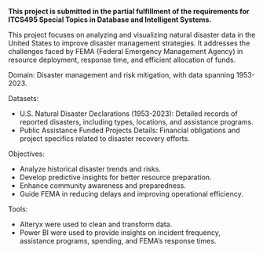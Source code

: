 **This project is submitted in the partial fulfillment of the requirements for
ITCS495 Special Topics in Database and Intelligent Systems.**

This project focuses on analyzing and visualizing natural disaster
data in the United States to improve disaster management strategies. 
It addresses the challenges faced by FEMA (Federal Emergency Management Agency) 
in resource deployment, response time, and efficient allocation of funds.

Domain: Disaster management and risk mitigation, with data spanning 1953-2023.

Datasets:
- U.S. Natural Disaster Declarations (1953-2023): Detailed records of reported disasters, including types, locations, and assistance programs.
- Public Assistance Funded Projects Details: Financial obligations and project specifics related to disaster recovery efforts.

Objectives:
- Analyze historical disaster trends and risks.
- Develop predictive insights for better resource preparation.
- Enhance community awareness and preparedness.
- Guide FEMA in reducing delays and improving operational efficiency.

Tools:
- Alteryx were used to clean and transform data.
- Power BI were used to provide insights on incident frequency, assistance programs, spending, and FEMA’s response times.

